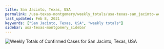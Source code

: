 ```yaml
---
title: San Jacinto, Texas, USA
permalink: /usa-texas-montgomery/weekly_totals/usa-texas-san_jacinto-weekly_totals.html
last_updated: Feb 8, 2021
keywords: ["San Jacinto, Texas, USA", "weekly totals"]
sidebar: usa-texas-montgomery_sidebar
---
```


![Weekly Totals of Confirmed Cases for San Jacinto, Texas, USA](/covid_tracker/images/graphs/usa-texas-san_jacinto-weekly_totals_graph.png)
